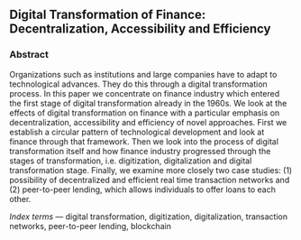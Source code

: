## Digital Transformation of Finance: Decentralization, Accessibility and Efficiency

### Abstract

Organizations such as institutions and large companies have to adapt to technological advances. They do this through a digital transformation process. In this paper we concentrate on finance industry which entered the first stage of digital transformation already in the 1960s. We look at the effects of digital transformation on finance with a particular emphasis on decentralization, accessibility and efficiency of novel approaches. First we establish a circular pattern of technological development and look at finance through that framework. Then we look into the process of digital transformation itself and how finance industry progressed through the stages of transformation, i.e. digitization, digitalization and digital transformation stage. Finally, we examine more closely two case studies: (1) possibility of decentralized and efficient real time transaction networks and (2) peer-to-peer lending, which allows individuals to offer loans to each other.

*Index terms* &mdash; digital transformation, digitization, digitalization, transaction networks, peer-to-peer lending, blockchain
